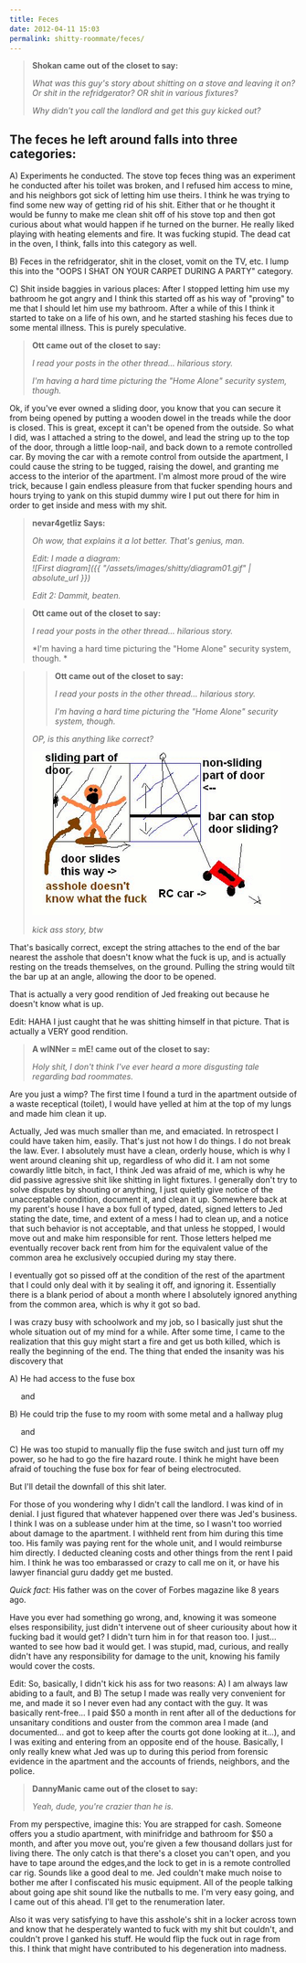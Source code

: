 ```yaml
---
title: Feces
date: 2012-04-11 15:03
permalink: shitty-roommate/feces/
---
```


>**Shokan came out of the closet to say:**
>
>*What was this guy's story about shitting on a stove and leaving it on? Or shit in the refridgerator? OR shit in various fixtures?*
>
>*Why didn't you call the landlord and get this guy kicked out?*
>

## The feces he left around falls into three categories:

A) Experiments he conducted. The stove top feces thing was an experiment he conducted after his toilet was broken, and I refused him access to mine, and his neighbors got sick of letting him use theirs. I think he was trying to find some new way of getting rid of his shit. Either that or he thought it would be funny to make me clean shit off of his stove top and then got curious about what would happen if he turned on the burner. He really liked playing with heating elements and fire. It was fucking stupid. The dead cat in the oven, I think, falls into this category as well.

B) Feces in the refridgerator, shit in the closet, vomit on the TV, etc. I lump this into the "OOPS I SHAT ON YOUR CARPET DURING A PARTY" category.

C) Shit inside baggies in various places: After I stopped letting him use my bathroom he got angry and I think this started off as his way of "proving" to me that I should let him use my bathroom. After a while of this I think it started to take on a life of his own, and he started stashing his feces due to some mental illness. This is purely speculative.


>**Ott came out of the closet to say:**
>
>*I read your posts in the other thread... hilarious story.*
>
>*I'm having a hard time picturing the "Home Alone" security system, though.*

Ok, if you've ever owned a sliding door, you know that you can secure it from being opened by putting a wooden dowel in the treads while the door is closed. This is great, except it can't be opened from the outside. So what I did, was I attached a string to the dowel, and lead the string up to the top of the door, through a little loop-nail, and back down to a remote controlled car. By moving the car with a remote control from outside the apartment, I could cause the string to be tugged, raising the dowel, and granting me access to the interior of the apartment. I'm almost more proud of the wire trick, because I gain endless pleasure from that fucker spending hours and hours trying to yank on this stupid dummy wire I put out there for him in order to get inside and mess with my shit.


>**nevar4getliz Says:**
>
>*Oh wow, that explains it a lot better. That's genius, man.*
>
>*Edit: I made a diagram:<br>![First diagram]({{ "/assets/images/shitty/diagram01.gif" | absolute_url }})*
>
>*Edit 2: Dammit, beaten.*



>**Ott came out of the closet to say:**
>
>*I read your posts in the other thread... hilarious story.*
>
>*I'm having a hard time picturing the "Home Alone" security system, though. *



>>**Ott came out of the closet to say:**
>>
>>*I read your posts in the other thread... hilarious story.*
>>
>>*I'm having a hard time picturing the "Home Alone" security system, though.*
>
>*OP, is this anything like correct?*
>
>![Sliding Part of door](/assets/images/shitty/diagram02.gif)
>
>*kick ass story, btw*


That's basically correct, except the string attaches to the end of the bar nearest the asshole that doesn't know what the fuck is up, and is actually resting on the treads themselves, on the ground. Pulling the string would tilt the bar up at an angle, allowing the door to be opened.

That is actually a very good rendition of Jed freaking out because he doesn't know what is up.

Edit: HAHA I just caught that he was shitting himself in that picture. That is actually a VERY good rendition.


>**A wINNer = mE! came out of the closet to say:**
>
>*Holy shit, I don't think I've ever heard a more disgusting tale regarding bad roommates.*

Are you just a wimp? The first time I found a turd in the apartment outside of a waste receptical (toilet), I would have yelled at him at the top of my lungs and made him clean it up.

Actually, Jed was much smaller than me, and emaciated. In retrospect I could have taken him, easily. That's just not how I do things. I do not break the law. Ever. I absolutely must have a clean, orderly house, which is why I went around cleaning shit up, regardless of who did it. I am not some cowardly little bitch, in fact, I think Jed was afraid of me, which is why he did passive agressive shit like shitting in light fixtures. I generally don't try to solve disputes by shouting or anything, I just quietly give notice of the unacceptable condition, document it, and clean it up. Somewhere back at my parent's house I have a box full of typed, dated, signed letters to Jed stating the date, time, and extent of a mess I had to clean up, and a notice that such behavior is not acceptable, and that unless he stopped, I would move out and make him responsible for rent. Those letters helped me eventually recover back rent from him for the equivalent value of the common area he exclusively occupied during my stay there.

I eventually got so pissed off at the condition of the rest of the apartment that I could only deal with it by sealing it off, and ignoring it. Essentially there is a blank period of about a month where I absolutely ignored anything from the common area, which is why it got so bad.

I was crazy busy with schoolwork and my job, so I basically just shut the whole situation out of my mind for a while. After some time, I came to the realization that this guy might start a fire and get us both killed, which is really the beginning of the end. The thing that ended the insanity was his discovery that

A) He had access to the fuse box

&nbsp;&nbsp;&nbsp;&nbsp;&nbsp;and

B) He could trip the fuse to my room with some metal and a hallway plug

&nbsp;&nbsp;&nbsp;&nbsp;&nbsp;and

C) He was too stupid to manually flip the fuse switch and just turn off my power, so he had to go the fire hazard route. I think he might have been afraid of touching the fuse box for fear of being electrocuted.

But I'll detail the downfall of this shit later.

For those of you wondering why I didn't call the landlord. I was kind of in denial. I just figured that whatever happened over there was Jed's business. I think I was on a sublease under him at the time, so I wasn't too worried about damage to the apartment. I withheld rent from him during this time too. His family was paying rent for the whole unit, and I would reimburse him directly. I deducted cleaning costs and other things from the rent I paid him. I think he was too embarassed or crazy to call me on it, or have his lawyer financial guru daddy get me busted.

*Quick fact:* His father was on the cover of Forbes magazine like 8 years ago.

Have you ever had something go wrong, and, knowing it was someone elses responsibility, just didn't intervene out of sheer curiousity about how it fucking bad it would get? I didn't turn him in for that reason too. I just... wanted to see how bad it would get. I was stupid, mad, curious, and really didn't have any responsibility for damage to the unit, knowing his family would cover the costs.

Edit: So, basically, I didn't kick his ass for two reasons: A) I am always law abiding to a fault, and B) The setup I made was really very convenient for me, and made it so I never even had any contact with the guy. It was basically rent-free... I paid $50 a month in rent after all of the deductions for unsanitary conditions and ouster from the common area I made (and documented... and got to keep after the courts got done looking at it...), and I was exiting and entering from an opposite end of the house. Basically, I only really knew what Jed was up to during this period from forensic evidence in the apartment and the accounts of friends, neighbors, and the police.

>**DannyManic came out of the closet to say:**
>
>*Yeah, dude, you're crazier than he is.*

From my perspective, imagine this: You are strapped for cash. Someone offers you a studio apartment, with minifridge and bathroom for $50 a month, and after you move out, you're given a few thousand dollars just for living there. The only catch is that there's a closet you can't open, and you have to tape around the edges,and the lock to get in is a remote controlled car rig. Sounds like a good deal to me. Jed couldn't make much noise to bother me after I confiscated his music equipment. All of the people talking about going ape shit sound like the nutballs to me. I'm very easy going, and I came out of this ahead. I'll get to the renumeration later.

Also it was very satisfying to have this asshole's shit in a locker across town and know that he desperately wanted to fuck with my shit but couldn't, and couldn't prove I ganked his stuff. He would flip the fuck out in rage from this. I think that might have contributed to his degeneration into madness.